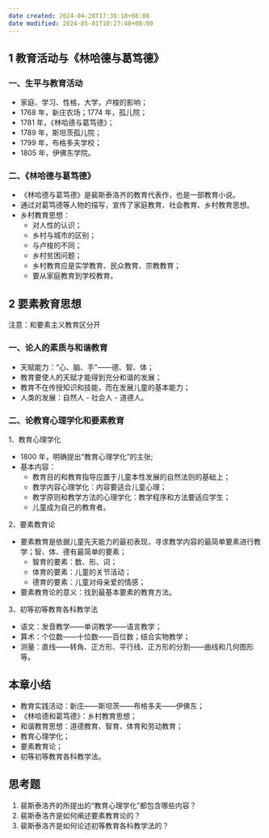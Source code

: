 ```yaml
---
date created: 2024-04-28T17:38:18+08:00
date modified: 2024-05-01T10:27:40+08:00
---
```


## 1 教育活动与《林哈德与葛笃德》

### 一、生平与教育活动

- 家庭、学习、性格，大学，卢梭的影响；
- 1768 年，新庄农场；1774 年，孤儿院；
- 1781 年，《林哈德与葛笃德》；
- 1789 年，斯坦茨孤儿院；
- 1799 年，布格多夫学校；
- 1805 年，伊佛东学院。

### 二、《林哈德与葛笃德》

- 《林哈德与葛笃德》是裴斯泰洛齐的教育代表作，也是一部教育小说。
- 通过对葛笃德等人物的描写，宣传了家庭教育、社会教育、乡村教育思想。
- 乡村教育思想：
	- 对人性的认识；
	- 乡村与城市的区别；
	- 与卢梭的不同；
	- 乡村贫困问题；
	- 乡村教育应是实学教育、民众教育、宗教教育；
	- 要从家庭教育到学校教育。

## 2 要素教育思想

注意：和要素主义教育区分开

### 一、论人的素质与和谐教育

- 天赋能力：“心、脑、手”——德、智、体；
- 教育要使人的天赋才能得到充分和谐的发展；
- 教育不在传授知识和技能，而在发展儿童的基本能力；
- 人类的发展：自然人 - 社会人 - 道德人。

### 二、论教育心理学化和要素教育

1、教育心理学化
- 1800 年，明确提出“教育心理学化”的主张;
- 基本内容：
	- 教育目的和教育指导应置于儿童本性发展的自然法则的基础上；
	- 教学内容心理学化：内容要适合儿童心理；
	- 教学原则和教学方法的心理学化：教学程序和方法要适应学生；
	- 儿童成为自己的教育者。

2、要素教育论
- 要素教育是依据儿童先天能力的最初表现，寻求教学内容的最简单要素进行教学；智、体、德有最简单的要素；
	- 智育的要素：数、形、词；
	- 体育的要素：儿童的关节活动；
	- 德育的要素：儿童对母亲爱的情感；
- 要素教育论的意义：找到最基本要素的教育方法。

3、初等初等教育各科教学法
- 语文：发音教学——单词教学——语言教学；
- 算术：个位数——十位数——百位数；结合实物教学；
- 测量：直线——转角、正方形、平行线、正方形的分割——曲线和几何图形等。

## 本章小结

- 教育实践活动：新庄——斯坦茨——布格多夫——伊佛东；
- 《林哈德和葛笃德》：乡村教育思想；
- 和谐教育思想：道德教育、智育、体育和劳动教育；
- 教育心理学化；
- 要素教育论；
- 初等初等教育各科教学法。

## 思考题

 1. 裴斯泰洛齐的所提出的“教育心理学化”都包含哪些内容？
 2. 裴斯泰洛齐是如何阐述要素教育论的？
 3. 裴斯泰洛齐是如何论述初等教育各科教学法的？